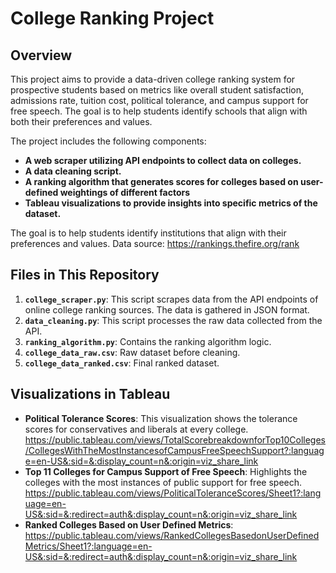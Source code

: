 # College Ranking Project

## Overview

This project aims to provide a data-driven college ranking system for prospective students based on metrics like overall student satisfaction, admissions rate, tuition cost, political tolerance, and campus support for free speech. The goal is to help students identify schools that align with both their preferences and values.

The project includes the following components:

- **A web scraper utilizing API endpoints to collect data on colleges.**
- **A data cleaning script.**
- **A ranking algorithm that generates scores for colleges based on user-defined weightings of different factors**
- **Tableau visualizations to provide insights into specific metrics of the dataset.**

The goal is to help students identify institutions that align with their preferences and values.
Data source: https://rankings.thefire.org/rank

## Files in This Repository

1. **`college_scraper.py`**: This script scrapes data from the API endpoints of online college ranking sources. The data is gathered in JSON format.
2. **`data_cleaning.py`**: This script processes the raw data collected from the API.
3. **`ranking_algorithm.py`**: Contains the ranking algorithm logic.
4. **`college_data_raw.csv`**: Raw dataset before cleaning.
5. **`college_data_ranked.csv`**: Final ranked dataset.

## Visualizations in Tableau

- **Political Tolerance Scores**: This visualization shows the tolerance scores for conservatives and liberals at every college. https://public.tableau.com/views/TotalScorebreakdownforTop10Colleges/CollegesWithTheMostInstancesofCampusFreeSpeechSupport?:language=en-US&:sid=&:display_count=n&:origin=viz_share_link 
- **Top 11 Colleges for Campus Support of Free Speech**: Highlights the colleges with the most instances of public support for free speech.
https://public.tableau.com/views/PoliticalToleranceScores/Sheet1?:language=en-US&:sid=&:redirect=auth&:display_count=n&:origin=viz_share_link
- **Ranked Colleges Based on User Defined Metrics**:
https://public.tableau.com/views/RankedCollegesBasedonUserDefinedMetrics/Sheet1?:language=en-US&:sid=&:redirect=auth&:display_count=n&:origin=viz_share_link 

